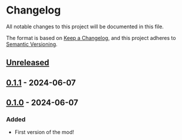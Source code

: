 # Changelog

All notable changes to this project will be documented in this file.

The format is based on [Keep a Changelog](https://keepachangelog.com/en/1.1.0/),
and this project adheres to [Semantic Versioning](https://semver.org/spec/v2.0.0.html).

## [Unreleased]

## [0.1.1] - 2024-06-07

## [0.1.0] - 2024-06-07

### Added

- First version of the mod!

[unreleased]: https://github.com/RedMarbles1/CentaurNoMore/compare/0.1.1...HEAD
[0.1.1]: https://github.com/RedMarbles1/CentaurNoMore/compare/0.1.0...0.1.1
[0.1.0]: https://github.com/RedMarbles1/CentaurNoMore/compare/09802da9f3b8a4700e8d9345c3269eebc1fb3b73...0.1.0
